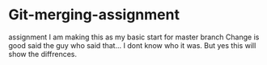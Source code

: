 # Git-merging-assignment
assignment
I am making this as my basic start for master branch
Change is good said the guy who said that... I dont know who it was.
But yes this will show the diffrences.
